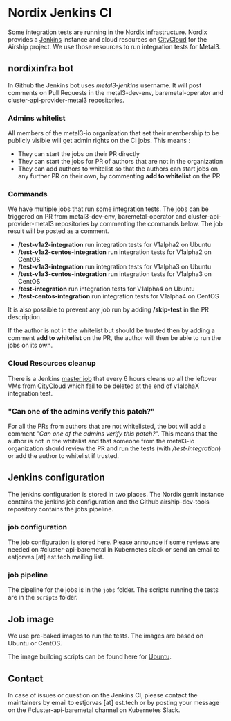 # Nordix Jenkins CI

Some integration tests are running in the [Nordix](https://www.nordix.org)
infrastructure. Nordix provides a
[Jenkins](https://jenkins.nordix.org/view/Airship/) instance and cloud resources
on [CityCloud](https://www.citycloud.com/) for the Airship project. We use those
resources to run integration tests for Metal3.

## nordixinfra bot

In Github the Jenkins bot uses *metal3-jenkins* username. It will post comments
on Pull Requests in the metal3-dev-env, baremetal-operator and
cluster-api-provider-metal3 repositories.

### Admins whitelist

All members of the metal3-io organization that set their membership to be
publicly visible will get admin rights on the CI jobs. This means :

 * They can start the jobs on their PR directly
 * They can start the jobs for PR of authors that are not in the organization
 * They can add authors to whitelist so that the authors can start jobs on any
   further PR on their own, by commenting **add to whitelist** on the PR

### Commands

We have multiple jobs that run some integration tests. The jobs can be
triggered on PR from metal3-dev-env, baremetal-operator and
cluster-api-provider-metal3 repositories by commenting the commands below.
The job result will be posted as a comment.

 * **/test-v1a2-integration** run integration tests for V1alpha2 on Ubuntu
 * **/test-v1a2-centos-integration** run integration tests for V1alpha2 on
   CentOS
 * **/test-v1a3-integration** run integration tests for V1alpha3 on Ubuntu
 * **/test-v1a3-centos-integration** run integration tests for V1alpha3 on
   CentOS   
 * **/test-integration** run integration tests for V1alpha4 on Ubuntu
 * **/test-centos-integration** run integration tests for V1alpha4 on
   CentOS

It is also possible to prevent any job run by adding **/skip-test** in the PR
description.

If the author is not in the whitelist but should be trusted then by adding a
comment **add to whitelist** on the PR, the author will then be able to run the
jobs on its own.

### Cloud Resources cleanup

There is a Jenkins [master job](https://jenkins.nordix.org/view/Airship/job/airship_master_integration_tests_cleanup/)
that every 6 hours cleans up all the leftover VMs from
[CityCloud](https://www.citycloud.com/) which fail to be deleted at the end of
v1alphaX integration test.

### "Can one of the admins verify this patch?"

For all the PRs from authors that are not whitelisted, the bot will add a
comment "*Can one of the admins verify this patch?*". This means that the author
is not in the whitelist and that someone from the metal3-io organization should
review the PR
and run the tests (with */test-integration*) or add the author to whitelist if
trusted.

## Jenkins configuration

The jenkins configuration is stored in two places. The Nordix gerrit instance
contains the jenkins job configuration and the Github airship-dev-tools
repository contains the jobs pipeline.

### job configuration

The job configuration is stored here. Please
announce if some reviews are needed on #cluster-api-baremetal in Kubernetes
slack or send an email to estjorvas [at] est.tech mailing list.

### job pipeline

The pipeline for the jobs is in the `jobs` folder. The scripts running
the tests are in the `scripts` folder.

## Job image

We use pre-baked images to run the tests. The images are based on Ubuntu or
CentOS.

The image building scripts can be found here for [Ubuntu](https://github.com/Nordix/airship-dev-tools/blob/master/ci/images/gen_metal3_ubuntu_image.sh).

## Contact

In case of issues or question on the Jenkins CI, please contact the maintainers
by email to estjorvas [at] est.tech or by posting your message on the
\#cluster-api-baremetal channel on Kubernetes Slack.
